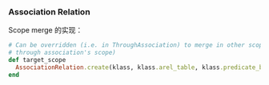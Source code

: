 ### Association Relation

Scope merge 的实现：

```ruby
# Can be overridden (i.e. in ThroughAssociation) to merge in other scopes (i.e. the
# through association's scope)
def target_scope
  AssociationRelation.create(klass, klass.arel_table, klass.predicate_builder, self).merge!(klass.all)
end
```
